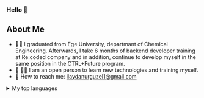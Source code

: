 ### Hello :wave:
## About Me
- :woman_scientist: I graduated from Ege University, departmant of Chemical Engineering. Afterwards, I take 6 months of backend developer training at Re:coded company and in addition, continue to develop myself in the same position in the CTRL+Future program. 
- :robot: :woman_technologist: I am an open person to learn new technologies and training myself.  
- :e-mail: How to reach me: ilaydanurguzel1@gmail.com

<details>
<summary>My top languages</summary>
	
|      | Languages|
|-----:|---------------|
|     1|     Javascript|
|     2|     Typescript|
|     3|            SQL|
|     4|        MongoDB|
|     5|         Docker|
|     6|            Git|
|     7|         NodeJS|
|     8|          Figma|

</details>
